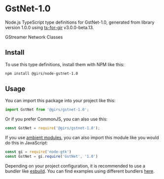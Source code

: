 
# GstNet-1.0

Node.js TypeScript type definitions for GstNet-1.0, generated from library version 1.0.0 using [ts-for-gir](https://github.com/gjsify/ts-for-gjs) v3.0.0-beta.13.

GStreamer Network Classes

## Install

To use this type definitions, install them with NPM like this:
```bash
npm install @girs/node-gstnet-1.0
```

## Usage

You can import this package into your project like this:
```ts
import GstNet from '@girs/gstnet-1.0';
```

Or if you prefer CommonJS, you can also use this:
```ts
const GstNet = require('@girs/gstnet-1.0');
```

If you use [ambient modules](https://github.com/gjsify/ts-for-gir/tree/main/packages/cli#ambient-modules), you can also import this module like you would do this in JavaScript:

```ts
const gi = require('node-gtk')
const GstNet = gi.require('GstNet', '1.0')
```

Depending on your project configuration, it is recommended to use a bundler like [esbuild](https://esbuild.github.io/). You can find examples using different bundlers [here](https://github.com/gjsify/ts-for-gir/tree/main/examples).